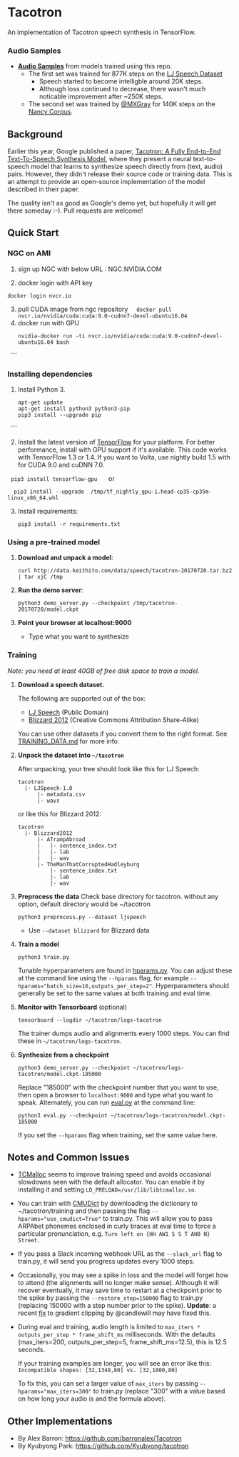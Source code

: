 # Tacotron

An implementation of Tacotron speech synthesis in TensorFlow.


### Audio Samples

  * **[Audio Samples](https://keithito.github.io/audio-samples/)** from models trained using this repo.
    * The first set was trained for 877K steps on the [LJ Speech Dataset](https://keithito.com/LJ-Speech-Dataset/)
      * Speech started to become intelligble around 20K steps.
      * Although loss continued to decrease, there wasn't much noticable improvement after ~250K steps.
    * The second set was trained by [@MXGray](https://github.com/MXGray) for 140K steps on the [Nancy Corpus](http://www.cstr.ed.ac.uk/projects/blizzard/2011/lessac_blizzard2011/).



## Background

Earlier this year, Google published a paper, [Tacotron: A Fully End-to-End Text-To-Speech Synthesis Model](https://arxiv.org/pdf/1703.10135.pdf),
where they present a neural text-to-speech model that learns to synthesize speech directly from
(text, audio) pairs. However, they didn't release their source code or training data. This is an
attempt to provide an open-source implementation of the model described in their paper.

The quality isn't as good as Google's demo yet, but hopefully it will get there someday :-).
Pull requests are welcome!



## Quick Start

### NGC on AMI ###
1.  sign up NGC with below URL : NGC.NVIDIA.COM 

2.  docker login with API key 
   ```
   docker login nvcr.io 
   ```
3.  pull CUDA image from ngc repository
    ```
    docker pull nvcr.io/nvidia/cuda:cuda:9.0-cudnn7-devel-ubuntu16.04
    ```
4. docker run with GPU
    ```
    nvidia-docker run -ti nvcr.io/nvidia/cuda:cuda:9.0-cudnn7-devel-ubuntu16.04 bash
    ```
    
### Installing dependencies

1. Install Python 3.
 
   ```
   apt-get update
   apt-get install python3 python3-pip
   pip3 install --upgrade pip
   ```
 
2. Install the latest version of [TensorFlow](https://www.tensorflow.org/install/) for your platform. For better
   performance, install with GPU support if it's available. This code works with TensorFlow 1.3 or 1.4. 
   If you want to Volta, use nightly build  1.5 with for CUDA 9.0 and  cuDNN 7.0. 
   
   ```
   pip3 install tensorflow-gpu
   ```
   or 
   ``` 
   pip3 install --upgrade  /tmp/tf_nightly_gpu-1.head-cp35-cp35m-linux_x86_64.whl
   ```
3. Install requirements:

   ```
   pip3 install -r requirements.txt
   ```


### Using a pre-trained model

1. **Download and unpack a model**:
   ```
   curl http://data.keithito.com/data/speech/tacotron-20170720.tar.bz2 | tar xjC /tmp
   ```

2. **Run the demo server**:
   ```
   python3 demo_server.py --checkpoint /tmp/tacotron-20170720/model.ckpt
   ```

3. **Point your browser at localhost:9000**
   * Type what you want to synthesize



### Training

*Note: you need at least 40GB of free disk space to train a model.*

1. **Download a speech dataset.**

   The following are supported out of the box:
    * [LJ Speech](https://keithito.com/LJ-Speech-Dataset/) (Public Domain)
    * [Blizzard 2012](http://www.cstr.ed.ac.uk/projects/blizzard/2012/phase_one) (Creative Commons Attribution Share-Alike)

   You can use other datasets if you convert them to the right format. See [TRAINING_DATA.md](TRAINING_DATA.md) for more info.


2. **Unpack the dataset into `~/tacotron`**

   After unpacking, your tree should look like this for LJ Speech:
   ```
   tacotron
     |- LJSpeech-1.0
         |- metadata.csv
         |- wavs
   ```

   or like this for Blizzard 2012:
   ```
   tacotron
     |- Blizzard2012
         |- ATrampAbroad
         |   |- sentence_index.txt
         |   |- lab
         |   |- wav
         |- TheManThatCorruptedHadleyburg
             |- sentence_index.txt
             |- lab
             |- wav
   ```

3. **Preprocess the data**
 Check base directory for tacotron. without any option, default directory would be ~/tacotron 
   ```
   python3 preprocess.py --dataset ljspeech
   ```
     * Use `--dataset blizzard` for Blizzard data

4. **Train a model**
   ```
   python3 train.py
   ```

   Tunable hyperparameters are found in [hparams.py](hparams.py). You can adjust these at the command
   line using the `--hparams` flag, for example `--hparams="batch_size=16,outputs_per_step=2"`.
   Hyperparameters should generally be set to the same values at both training and eval time.


5. **Monitor with Tensorboard** (optional)
   ```
   tensorboard --logdir ~/tacotron/logs-tacotron
   ```

   The trainer dumps audio and alignments every 1000 steps. You can find these in
   `~/tacotron/logs-tacotron`.

6. **Synthesize from a checkpoint**
   ```
   python3 demo_server.py --checkpoint ~/tacotron/logs-tacotron/model.ckpt-185000
   ```
   Replace "185000" with the checkpoint number that you want to use, then open a browser
   to `localhost:9000` and type what you want to speak. Alternately, you can
   run [eval.py](eval.py) at the command line:
   ```
   python3 eval.py --checkpoint ~/tacotron/logs-tacotron/model.ckpt-185000
   ```
   If you set the `--hparams` flag when training, set the same value here.


## Notes and Common Issues

  * [TCMalloc](http://goog-perftools.sourceforge.net/doc/tcmalloc.html) seems to improve
    training speed and avoids occasional slowdowns seen with the default allocator. You
    can enable it by installing it and setting `LD_PRELOAD=/usr/lib/libtcmalloc.so`.

  * You can train with [CMUDict](http://www.speech.cs.cmu.edu/cgi-bin/cmudict) by downloading the
    dictionary to ~/tacotron/training and then passing the flag `--hparams="use_cmudict=True"` to
    train.py. This will allow you to pass ARPAbet phonemes enclosed in curly braces at eval
    time to force a particular pronunciation, e.g. `Turn left on {HH AW1 S S T AH0 N} Street.`

  * If you pass a Slack incoming webhook URL as the `--slack_url` flag to train.py, it will send
    you progress updates every 1000 steps.

  * Occasionally, you may see a spike in loss and the model will forget how to attend (the
    alignments will no longer make sense). Although it will recover eventually, it may
    save time to restart at a checkpoint prior to the spike by passing the
    `--restore_step=150000` flag to train.py (replacing 150000 with a step number prior to the
    spike). **Update**: a recent [fix](https://github.com/keithito/tacotron/pull/7) to gradient
    clipping by @candlewill may have fixed this.
    
  * During eval and training, audio length is limited to `max_iters * outputs_per_step * frame_shift_ms`
    milliseconds. With the defaults (max_iters=200, outputs_per_step=5, frame_shift_ms=12.5), this is
    12.5 seconds.
    
    If your training examples are longer, you will see an error like this:
    `Incompatible shapes: [32,1340,80] vs. [32,1000,80]`
    
    To fix this, you can set a larger value of `max_iters` by passing `--hparams="max_iters=300"` to
    train.py (replace "300" with a value based on how long your audio is and the formula above).


## Other Implementations
  * By Alex Barron: https://github.com/barronalex/Tacotron
  * By Kyubyong Park: https://github.com/Kyubyong/tacotron

